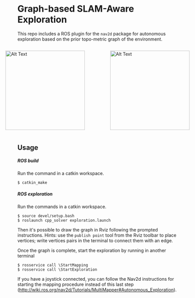 
# Graph-based SLAM-Aware Exploration
This repo includes a ROS plugin for the `nav2d` package for autonomous exploration based on the prior topo-metric graph of the environment.

<div style="display:flex; justify-content:center;">
<figure>
    <img src="./images/frontier.gif" alt="Alt Text" width="250" height="250">
    <!-- <figcaption style="text-align:center;">Frontier-based Method</figcaption> -->
</figure>
<figure>
    <img src="./images/active_tsp.gif" alt="Alt Text" width="250" height="250">
    <!-- <figcaption style="text-align:center;">Active TSP-based Method</figcaption> -->
</figure>
    
    
</div>


## Usage




##### ROS build

Run the command in a catkin workspace.

    $ catkin_make

##### ROS exploration

Run the commands in a catkin workspace.

    $ source devel/setup.bash
    $ roslaunch cpp_solver exploration.launch

Then it's possible to draw the graph in Rviz following the prompted instructions.
Hints: use the `publish point` tool from the Rviz toolbar to place vertices; write vertices pairs in the terminal to connect them with an edge. 

Once the graph is complete, start the exploration by running in another terminal

    $ rosservice call \StartMapping
    $ rosservice call \StartExploration

If you have a joystick connected, you can follow the Nav2d instructions for starting the mapping procedure instead of this last step (http://wiki.ros.org/nav2d/Tutorials/MultiMapper#Autonomous_Exploration).
